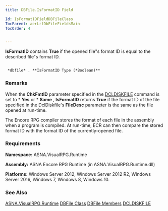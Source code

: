 ```yaml
---
title: DBFile.IsFormatID Field

Id: IsFormatIDFieldDBFileClass
TocParent: aerLrfDbFileFieldsMain
TocOrder: 4


---
```


**IsFormatID** contains **True** if the opened file"s format ID is equal to the described file"s format ID. 

```

 *dbfile* . **IsFormatID Type (*Boolean)** 
```

### Remarks
When the **ChkFmtID** parameter specified in the [DCLDISKFILE](DCLDISKFILE.html) command is set to * **Yes** or * **Same** , **IsFormatID** returns **True** if the format ID of the file specified in the DclDiskfile's **FileDesc** parameter is the same as the file opened at run-time. 

The Encore RPG compiler stores the format of each file in the assembly when a program is compiled. At run-time, ECR can then compare the stored format ID with the format ID of the currently-opened file. 

### Requirements
**Namespace:** ASNA.VisualRPG.Runtime 

**Assembly:** ASNA Encore RPG Runtime (in ASNA.VisualRPG.Runtime.dll) 

**Platforms:** Windows Server 2012, Windows Server 2012 R2, Windows Server 2016, Windows 7, Windows 8, Windows 10. 

### See Also
[ASNA.VisualRPG.Runtime](aerLrfRuntimeNamespace.html)
[DBFile Class](aerLrfDBFileClass.html)
[DBFile Members](aerLrfDBFileMembers.html)
[DCLDISKFILE](DCLDISKFILE.html) 

